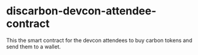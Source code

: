 # discarbon-devcon-attendee-contract
This the smart contract for the devcon attendees to buy carbon tokens and send them to a wallet.
